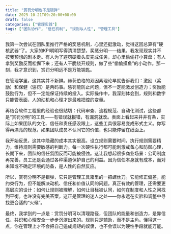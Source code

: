 ```yaml
---
title: "赏罚分明也不是银弹"
date: 2025-10-21T09:20:00+08:00
draft: false
categories: ["管理实践"]
tags: ["团队协作", "信任机制", "规则与人性", "管理工具"]
---
```


我第一次尝试在团队里推行严格的奖惩机制，心里还挺激动，觉得这回总算有“硬核武器”了。大家的KPI明明写得清清楚楚，奖惩分明——结果，我发现现实并不按我预想的剧本走。有人为了避罚硬着头皮完成任务，却心里偷偷打小算盘；有人拿到奖励反而松懈下来；还有人干脆绕开规则，做了些“偷偷摸鱼”的小动作。那一刻，我才意识到，赏罚分明远不是万能钥匙。

在管理学里，这其实并不新鲜。赫茨伯格的双因素理论早就告诉我们：激励（奖励）和保健（惩罚）是两码事。惩罚能防止问题，但不一定能激发创造力；奖励能鼓励行为，但不一定能保证持续的投入。实际操作中，我深刻体会到，规则和数字只能管表面，人的动机和心理才是最难把控的变量。

再结合软件工程里的经验也很贴切：代码审查、流程规范、自动化测试，这些都是“赏罚分明”的工具——有错误就报错，有漏洞就改。表面上看起来井井有条，实际上如果团队的文化、信任和责任感没跟上，这些工具很容易变成形式主义。你写得再漂亮的规范，如果团队成员不认同它的价值，也只能停留在纸面上。

我开始反思，这其中隐藏的成本其实很高。设立规则需要时间，执行规则需要精力，维持规则需要敏感的判断力。每一次硬性执行都可能刺激戒备心和防御心理，长期下来，团队的信任氛围反而可能被侵蚀。这让我想起很多商业场景：公司制度再完善，员工还是会通过各种渠道保护自己的利益。因为信任本身就有成本，而对未知或不确定环境的防备，是人性的自然反应。

所以，赏罚分明不是银弹，它只是管理工具箱里的一把螺丝刀。它能修正偏差，能约束行为，但不能解决动机、信任和价值认同的问题。真正有效的管理，还需要更高层次的设计：如何让规则被理解，如何让目标被认同，如何在制度和人性之间找到平衡。也许没有完美答案，这正是管理的迷人之处——你永远在实验和调整中寻找更合适的“火候”。

最终，我学到的一点是：赏罚分明可以清理路径，但团队的能量和创造力，是靠信任、共识和心理安全一步步沉淀出来的。规则只是辅助，而不是主角。懂得这一点，你在管理上才不会把自己逼成规矩的奴隶，也不会误以为硬性手段就能万能。